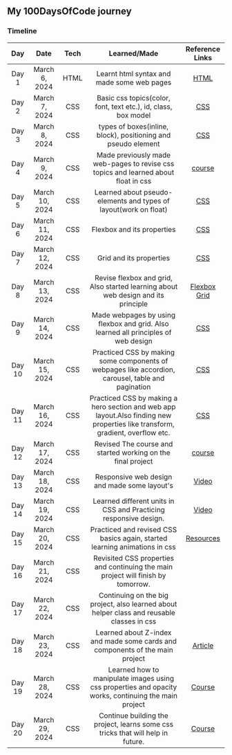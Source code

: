 ## My 100DaysOfCode journey

### Timeline

| **Day** |    **Date**    | **Tech** |                                                       **Learned/Made**                                                        |                                                   **Reference Links**                                                   |
| :-----: | :------------: | :------: | :---------------------------------------------------------------------------------------------------------------------------: | :---------------------------------------------------------------------------------------------------------------------: |
|  Day 1  | March 6, 2024  |   HTML   |                                          Learnt html syntax and made some web pages                                           |  [HTML](https://www.udemy.com/course/design-and-develop-a-killer-website-with-html5-and-css3/?couponCode=ST12MT030524)  |
|  Day 2  | March 7, 2024  |   CSS    |                                Basic css topics(color, font, text etc.), id, class, box model                                 |  [CSS](https://www.udemy.com/course/design-and-develop-a-killer-website-with-html5-and-css3/?couponCode=ST12MT030524)   |
|  Day 3  | March 8, 2024  |   CSS    |                                 types of boxes(inline, block), positioning and pseudo element                                 |  [CSS](https://www.udemy.com/course/design-and-develop-a-killer-website-with-html5-and-css3/?couponCode=ST12MT030524)   |
|  Day 4  | March 9, 2024  |   CSS    |                      Made previously made web-pages to revise css topics and learned about float in css                       | [course](https://www.udemy.com/course/design-and-develop-a-killer-website-with-html5-and-css3/?couponCode=ST12MT030524) |
|  Day 5  | March 10, 2024 |   CSS    |                               Learned about pseudo-elements and types of layout(work on float)                                |  [CSS](https://www.udemy.com/course/design-and-develop-a-killer-website-with-html5-and-css3/?couponCode=ST12MT030524)   |
|  Day 6  | March 11, 2024 |   CSS    |                                                  Flexbox and its properties                                                   |  [CSS](https://www.udemy.com/course/design-and-develop-a-killer-website-with-html5-and-css3/?couponCode=ST12MT030524)   |
|  Day 7  | March 12, 2024 |   CSS    |                                                    Grid and its properties                                                    |  [CSS](https://www.udemy.com/course/design-and-develop-a-killer-website-with-html5-and-css3/?couponCode=ST12MT030524)   |
|  Day 8  | March 13, 2024 |   CSS    |                       Revise flexbox and grid, Also started learning about web design and its principle                       |                         [Flexbox](https://flexboxfroggy.com) [Grid](https://cssgridgarden.com)                          |
|  Day 9  | March 14, 2024 |   CSS    |                      Made webpages by using flexbox and grid. Also learned all principles of web design                       |  [CSS](https://www.udemy.com/course/design-and-develop-a-killer-website-with-html5-and-css3/?couponCode=ST12MT030524)   |
| Day 10  | March 15, 2024 |   CSS    |              Practiced CSS by making some components of webpages like accordion, carousel, table and pagination               |  [CSS](https://www.udemy.com/course/design-and-develop-a-killer-website-with-html5-and-css3/?couponCode=ST12MT030524)   |
| Day 11  | March 16, 2024 |   CSS    | Practiced CSS by making a hero section and web app layout.Also finding new properties like transform, gradient, overflow etc. |  [CSS](https://www.udemy.com/course/design-and-develop-a-killer-website-with-html5-and-css3/?couponCode=ST12MT030524)   |
| Day 12  | March 17, 2024 |   CSS    |                                  Revised The course and started working on the final project                                  | [course](https://www.udemy.com/course/design-and-develop-a-killer-website-with-html5-and-css3/?couponCode=ST12MT030524) |
| Day 13  | March 18, 2024 |   CSS    |                                         Responsive web design and made some layout's                                          |                                  [Video](https://www.youtube.com/watch?v=K24lUqcT0Ms)                                   |
| Day 14  | March 19, 2024 |   CSS    |                               Learned different units in CSS and Practicing responsive design.                                |                                  [Video](https://www.youtube.com/watch?v=K24lUqcT0Ms)                                   |
| Day 15  | March 20, 2024 |   CSS    |                          Practiced and revised CSS basics again, started learning animations in css                           |                                [Resources](https://www.youtube.com/watch?v=SgmNxE9lWcY)                                 |
| Day 16  | March 21, 2024 |   CSS    |                       Revisited CSS properties and continuing the main project will finish by tomorrow.                       |                                                                                                                         |
| Day 17  | March 22, 2024 |   CSS    |                  Continuing on the big project, also learned about helper class and reusable classes in css                   |                                                                                                                         |
| Day 18  | March 23, 2024 |   CSS    |                         Learned about Z-index and made some cards and components of the main project                          |                             [Article](https://css-tricks.com/almanac/properties/z/z-index/)                             |
| Day 19  | March 28, 2024 |   CSS    |                         Learned how to manipulate images using css properties and opacity works, continuing the main project                          |                             [Course](https://www.udemy.com/course/design-and-develop-a-killer-website-with-html5-and-css3/?couponCode=ST12MT030524)                             |
| Day 20  | March 29, 2024 |   CSS    |                         Continue building the project, learns some css tricks that will help in future.                          |                             [Course](https://www.udemy.com/course/design-and-develop-a-killer-website-with-html5-and-css3/?couponCode=ST12MT030524)                             |
